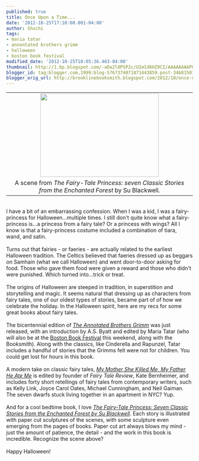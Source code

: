 ```yaml
---
published: true
title: Once Upon a Time...
date: '2012-10-25T17:10:00.001-04:00'
author: Shuchi
tags:
- maria tatar
- annontated brothers grimm
- halloween
- boston book festival
modified_date: '2012-10-25T18:05:36.463-04:00'
thumbnail: http://1.bp.blogspot.com/-aOa2l8PSP2c/UImId6HZ9CI/AAAAAAAAPQA/4tdA1bGC6xI/s72-c/Scan+25.jpeg
blogger_id: tag:blogger.com,1999:blog-5767374071871443859.post-3468150122561375431
blogger_orig_url: http://brooklinebooksmith.blogspot.com/2012/10/once-upon-time.html
---
```


<div dir="ltr" style="text-align: left;" trbidi="on"><table align="center" cellpadding="0" cellspacing="0" class="tr-caption-container" style="margin-left: auto; margin-right: auto; text-align: center;"><tbody><tr><td style="text-align: center;"><a href="http://1.bp.blogspot.com/-aOa2l8PSP2c/UImId6HZ9CI/AAAAAAAAPQA/4tdA1bGC6xI/s1600/Scan+25.jpeg" imageanchor="1" style="margin-left: auto; margin-right: auto;"><img border="0" height="224" src="http://1.bp.blogspot.com/-aOa2l8PSP2c/UImId6HZ9CI/AAAAAAAAPQA/4tdA1bGC6xI/s1600/Scan+25.jpeg" width="320" /></a></td></tr><tr><td class="tr-caption" style="text-align: center;">A scene from <i>The Fairy-Tale Princess: seven Classic Stories from the Enchanted Forest</i> by Su Blackwell.</td></tr></tbody></table><br />I have a bit of an embarrassing confession. When I was a kid, I was a fairy-princess for Halloween...multiple times.&nbsp;I still don't quite know what a fairy-princess is...a princess from a fairy tale? Or a princess with wings?&nbsp;All I know is that a fairy-princess costume&nbsp;included a combination of tiara, wand, and satin.<br /><br />Turns out that fairies - or faeries - are actually related to the earliest Halloween tradition. The Celtics believed that faeries dressed up as beggars on Samhain (what we call Halloween) and went door-to-door asking for food. Those who gave them food were given a reward and those who didn't were punished. Which turned into...trick or treat.<br /><br />The origins of Halloween are steeped in tradition, in superstition and storytelling and magic. It seems natural that dressing up as characters from fairy tales, one of our oldest&nbsp;types of stories,&nbsp;became part of of how we celebrate the holiday. In the Halloween spirit, here are my recs for some great books about fairy tales.<br /><br />The bicentennial edition of&nbsp;<i><a href="http://www.brooklinebooksmith-shop.com/book/%5Bmodel%5D-291" target="_blank">The Annotated Brothers Grimm</a></i>&nbsp;was just released, with an introduction by A.S. Byatt and edited by Maria Tatar (who will also be at the <a href="http://www.bostonbookfest.org/bookfest/schedule_detail/schedule_great_brits_and_books/" target="_blank">Boston Book Festival</a> this weekend, along with the Booksmith). Along with the classics, like Cinderella and Rapunzel, Tatar includes a handful of stories that the Grimms felt were not for children. You could get lost for hours in this book.<br /><br />A modern take on classic fairy tales, <a href="http://www.brooklinebooksmith-shop.com/book/9780143117841" target="_blank"><i>My Mother She Killed Me, My Father He Ate Me</i></a> is edited by founder of <em>Fairy Tale Review</em>, Kate Bernheimer, and includes forty short retellings of fairy tales from contemporary writers, such as Kelly Link, Joyce Carol Oates, Michael Cunningham, and Neil Gaiman. The seven dwarfs stuck living together in an apartment in NYC? Yup.<br /><br />And for a cool bedtime book, I love <i><a href="http://www.brooklinebooksmith-shop.com/book/9780500650066" target="_blank">The Fairy-Tale Princess: Seven Classic Stories from the Enchanted Forest by Su Blackwell</a></i>. Each story is illustrated with paper cut sculptures of the scenes, with some sculpture even emerging from the pages of books. Paper cut art always blows my mind - just the amount of patience, the detail - and the work in this book is incredible. Recognize the scene above?<br /><br />Happy Halloween!<br /><br /></div>